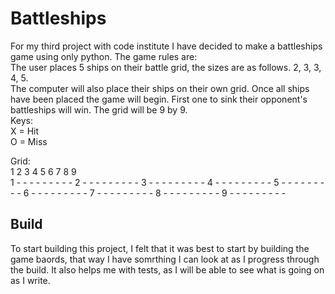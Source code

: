 # Battleships 

For my third project with code institute I have decided to make a battleships game using only python.
The game rules are:  
The user places 5 ships on their battle grid, the sizes are as follows. 
2, 3, 3, 4, 5.  
The computer will also place their ships on their own grid.
Once all ships have been placed the game will begin. First one to sink their opponent's battleships will win. 
The grid will be 9 by 9.  
Keys:  
X = Hit  
O = Miss  

Grid:  
  1 2 3 4 5 6 7 8 9  
1 - - - - - - - - -
2 - - - - - - - - -
3 - - - - - - - - -
4 - - - - - - - - -
5 - - - - - - - - -
6 - - - - - - - - -
7 - - - - - - - - -
8 - - - - - - - - -
9 - - - - - - - - -  

## Build

To start building this project, I felt that it was best to start by building the game baords, that way I have somrthing I can look at as I progress through the build. It also helps me with tests, as I will be able to see what is going on as I write.


